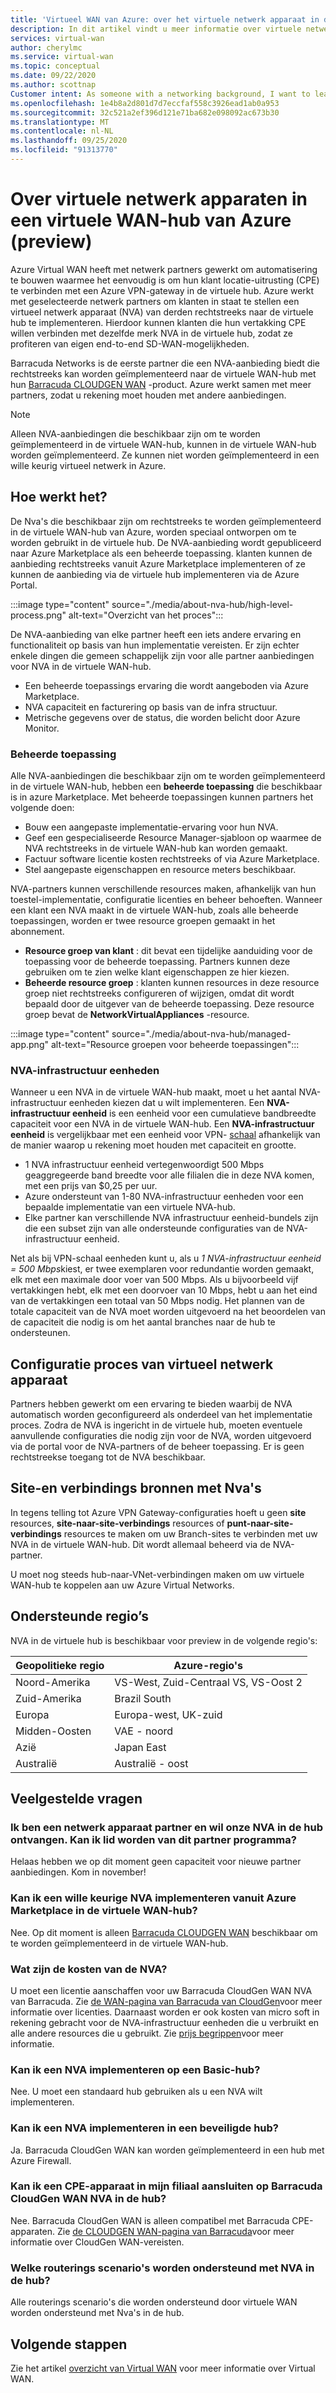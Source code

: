 ```yaml
---
title: 'Virtueel WAN van Azure: over het virtuele netwerk apparaat in de hub'
description: In dit artikel vindt u meer informatie over virtuele netwerk apparaten in de virtuele WAN-hub.
services: virtual-wan
author: cherylmc
ms.service: virtual-wan
ms.topic: conceptual
ms.date: 09/22/2020
ms.author: scottnap
Customer intent: As someone with a networking background, I want to learn about Network Virtual Appliances in the Virtual WAN hub.
ms.openlocfilehash: 1e4b8a2d801d7d7eccfaf558c3926ead1ab0a953
ms.sourcegitcommit: 32c521a2ef396d121e71ba682e098092ac673b30
ms.translationtype: MT
ms.contentlocale: nl-NL
ms.lasthandoff: 09/25/2020
ms.locfileid: "91313770"
---
```

# <a name="about-network-virtual-appliance-in-an-azure-virtual-wan-hub-preview"></a>Over virtuele netwerk apparaten in een virtuele WAN-hub van Azure (preview)

Azure Virtual WAN heeft met netwerk partners gewerkt om automatisering te bouwen waarmee het eenvoudig is om hun klant locatie-uitrusting (CPE) te verbinden met een Azure VPN-gateway in de virtuele hub. Azure werkt met geselecteerde netwerk partners om klanten in staat te stellen een virtueel netwerk apparaat (NVA) van derden rechtstreeks naar de virtuele hub te implementeren. Hierdoor kunnen klanten die hun vertakking CPE willen verbinden met dezelfde merk NVA in de virtuele hub, zodat ze profiteren van eigen end-to-end SD-WAN-mogelijkheden.

Barracuda Networks is de eerste partner die een NVA-aanbieding biedt die rechtstreeks kan worden geïmplementeerd naar de virtuele WAN-hub met hun [Barracuda CLOUDGEN WAN](https://www.barracuda.com/products/cloudgenwan) -product. Azure werkt samen met meer partners, zodat u rekening moet houden met andere aanbiedingen.

> [!NOTE]
> Alleen NVA-aanbiedingen die beschikbaar zijn om te worden geïmplementeerd in de virtuele WAN-hub, kunnen in de virtuele WAN-hub worden geïmplementeerd. Ze kunnen niet worden geïmplementeerd in een wille keurig virtueel netwerk in Azure.

## <a name="how-does-it-work"></a><a name="how"></a>Hoe werkt het?

De Nva's die beschikbaar zijn om rechtstreeks te worden geïmplementeerd in de virtuele WAN-hub van Azure, worden speciaal ontworpen om te worden gebruikt in de virtuele hub. De NVA-aanbieding wordt gepubliceerd naar Azure Marketplace als een beheerde toepassing. klanten kunnen de aanbieding rechtstreeks vanuit Azure Marketplace implementeren of ze kunnen de aanbieding via de virtuele hub implementeren via de Azure Portal.

:::image type="content" source="./media/about-nva-hub/high-level-process.png" alt-text="Overzicht van het proces":::

De NVA-aanbieding van elke partner heeft een iets andere ervaring en functionaliteit op basis van hun implementatie vereisten. Er zijn echter enkele dingen die gemeen schappelijk zijn voor alle partner aanbiedingen voor NVA in de virtuele WAN-hub.

* Een beheerde toepassings ervaring die wordt aangeboden via Azure Marketplace.
* NVA capaciteit en facturering op basis van de infra structuur.
* Metrische gegevens over de status, die worden belicht door Azure Monitor.

### <a name="managed-application"></a><a name="managed"></a>Beheerde toepassing

Alle NVA-aanbiedingen die beschikbaar zijn om te worden geïmplementeerd in de virtuele WAN-hub, hebben een **beheerde toepassing** die beschikbaar is in azure Marketplace. Met beheerde toepassingen kunnen partners het volgende doen:

* Bouw een aangepaste implementatie-ervaring voor hun NVA.
* Geef een gespecialiseerde Resource Manager-sjabloon op waarmee de NVA rechtstreeks in de virtuele WAN-hub kan worden gemaakt.
* Factuur software licentie kosten rechtstreeks of via Azure Marketplace.
* Stel aangepaste eigenschappen en resource meters beschikbaar.

NVA-partners kunnen verschillende resources maken, afhankelijk van hun toestel-implementatie, configuratie licenties en beheer behoeften. Wanneer een klant een NVA maakt in de virtuele WAN-hub, zoals alle beheerde toepassingen, worden er twee resource groepen gemaakt in het abonnement.

* **Resource groep van klant** : dit bevat een tijdelijke aanduiding voor de toepassing voor de beheerde toepassing. Partners kunnen deze gebruiken om te zien welke klant eigenschappen ze hier kiezen.
* **Beheerde resource groep** : klanten kunnen resources in deze resource groep niet rechtstreeks configureren of wijzigen, omdat dit wordt bepaald door de uitgever van de beheerde toepassing. Deze resource groep bevat de **NetworkVirtualAppliances** -resource.

:::image type="content" source="./media/about-nva-hub/managed-app.png" alt-text="Resource groepen voor beheerde toepassingen":::

### <a name="nva-infrastructure-units"></a><a name="units"></a>NVA-infrastructuur eenheden

Wanneer u een NVA in de virtuele WAN-hub maakt, moet u het aantal NVA-infrastructuur eenheden kiezen dat u wilt implementeren. Een **NVA-infrastructuur eenheid** is een eenheid voor een cumulatieve bandbreedte capaciteit voor een NVA in de virtuele WAN-hub. Een **NVA-infrastructuur eenheid** is vergelijkbaar met een eenheid voor VPN- [schaal](pricing-concepts.md#scale-unit) afhankelijk van de manier waarop u rekening moet houden met capaciteit en grootte.

* 1 NVA infrastructuur eenheid vertegenwoordigt 500 Mbps geaggregeerde band breedte voor alle filialen die in deze NVA komen, met een prijs van $0,25 per uur.
* Azure ondersteunt van 1-80 NVA-infrastructuur eenheden voor een bepaalde implementatie van een virtuele NVA-hub.
* Elke partner kan verschillende NVA infrastructuur eenheid-bundels zijn die een subset zijn van alle ondersteunde configuraties van de NVA-infrastructuur eenheid.

Net als bij VPN-schaal eenheden kunt u, als u *1 NVA-infrastructuur eenheid = 500 Mbps*kiest, er twee exemplaren voor redundantie worden gemaakt, elk met een maximale door voer van 500 Mbps. Als u bijvoorbeeld vijf vertakkingen hebt, elk met een doorvoer van 10 Mbps, hebt u aan het eind van de vertakkingen een totaal van 50 Mbps nodig. Het plannen van de totale capaciteit van de NVA moet worden uitgevoerd na het beoordelen van de capaciteit die nodig is om het aantal branches naar de hub te ondersteunen.

## <a name="network-virtual-appliance-configuration-process"></a><a name="configuration"></a>Configuratie proces van virtueel netwerk apparaat

Partners hebben gewerkt om een ervaring te bieden waarbij de NVA automatisch worden geconfigureerd als onderdeel van het implementatie proces. Zodra de NVA is ingericht in de virtuele hub, moeten eventuele aanvullende configuraties die nodig zijn voor de NVA, worden uitgevoerd via de portal voor de NVA-partners of de beheer toepassing. Er is geen rechtstreekse toegang tot de NVA beschikbaar.

## <a name="site-and-connection-resources-with-nvas"></a><a name="resources"></a>Site-en verbindings bronnen met Nva's

In tegens telling tot Azure VPN Gateway-configuraties hoeft u geen **site** resources, **site-naar-site-verbindings** resources of **punt-naar-site-verbindings** resources te maken om uw Branch-sites te verbinden met uw NVA in de virtuele WAN-hub. Dit wordt allemaal beheerd via de NVA-partner.

U moet nog steeds hub-naar-VNet-verbindingen maken om uw virtuele WAN-hub te koppelen aan uw Azure Virtual Networks.

## <a name="supported-regions"></a><a name="regions"></a>Ondersteunde regio’s

NVA in de virtuele hub is beschikbaar voor preview in de volgende regio's:

|Geopolitieke regio | Azure-regio's|
|---|---|
| Noord-Amerika| VS-West, Zuid-Centraal VS, VS-Oost 2   |
| Zuid-Amerika | Brazil South |
| Europa | Europa-west, UK-zuid|
|  Midden-Oosten | VAE - noord |
| Azië | Japan East |
| Australië | Australië - oost |

## <a name="faq"></a>Veelgestelde vragen

### <a name="i-am-a-network-appliance-partner-and-want-to-get-our-nva-in-the-hub--can-i-join-this-partner-program"></a>Ik ben een netwerk apparaat partner en wil onze NVA in de hub ontvangen.  Kan ik lid worden van dit partner programma?

Helaas hebben we op dit moment geen capaciteit voor nieuwe partner aanbiedingen. Kom in november!

### <a name="can-i-deploy-any-nva-from-azure-marketplace-into-the-virtual-wan-hub"></a>Kan ik een wille keurige NVA implementeren vanuit Azure Marketplace in de virtuele WAN-hub?

Nee. Op dit moment is alleen [Barracuda CLOUDGEN WAN](https://aka.ms/BarracudaMarketPlaceOffer) beschikbaar om te worden geïmplementeerd in de virtuele WAN-hub.

### <a name="what-is-the-cost-of-the-nva"></a>Wat zijn de kosten van de NVA?

U moet een licentie aanschaffen voor uw Barracuda CloudGen WAN NVA van Barracuda. Zie [de WAN-pagina van Barracuda van CloudGen](https://www.barracuda.com/products/cloudgenwan)voor meer informatie over licenties. Daarnaast worden er ook kosten van micro soft in rekening gebracht voor de NVA-infrastructuur eenheden die u verbruikt en alle andere resources die u gebruikt. Zie [prijs begrippen](pricing-concepts.md)voor meer informatie.

### <a name="can-i-deploy-an-nva-to-a-basic-hub"></a>Kan ik een NVA implementeren op een Basic-hub?

Nee. U moet een standaard hub gebruiken als u een NVA wilt implementeren.

### <a name="can-i-deploy-an-nva-into-a-secure-hub"></a>Kan ik een NVA implementeren in een beveiligde hub?

Ja. Barracuda CloudGen WAN kan worden geïmplementeerd in een hub met Azure Firewall.

### <a name="can-i-connect-any-cpe-device-in-my-branch-office-to-barracuda-cloudgen-wan-nva-in-the-hub"></a>Kan ik een CPE-apparaat in mijn filiaal aansluiten op Barracuda CloudGen WAN NVA in de hub?

Nee. Barracuda CloudGen WAN is alleen compatibel met Barracuda CPE-apparaten. Zie [de CLOUDGEN WAN-pagina van Barracuda](https://www.barracuda.com/products/cloudgenwan)voor meer informatie over CloudGen WAN-vereisten.

### <a name="what-routing-scenarios-are-supported-with-nva-in-the-hub"></a>Welke routerings scenario's worden ondersteund met NVA in de hub?

Alle routerings scenario's die worden ondersteund door virtuele WAN worden ondersteund met Nva's in de hub.

## <a name="next-steps"></a>Volgende stappen

Zie het artikel [overzicht van Virtual WAN](virtual-wan-about.md) voor meer informatie over Virtual WAN.